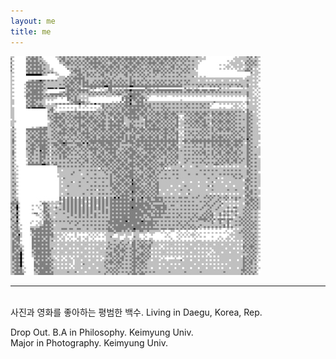 ```yaml
---
layout: me
title: me
---
```



![img](/me/me.jpg)
<br>
- - -
<br>
사진과 영화를 좋아하는 평범한 백수.  
Living in Daegu, Korea, Rep.  


Drop Out. B.A in Philosophy. Keimyung Univ.  
Major in Photography. Keimyung Univ.  